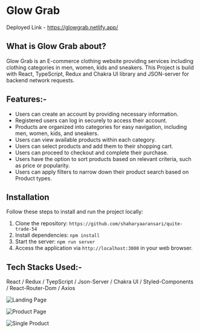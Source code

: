 # Glow Grab

Deployed Link - https://glowgrab.netlify.app/

## What is Glow Grab about?

Glow Grab is an E-commerce clothing website providing services including clothing categories in men, women, kids and sneakers.
This Project is build with React, TypeScript, Redux and Chakra UI library and JSON-server for backend network requests.

## Features:-

- Users can create an account by providing necessary information.
- Registered users can log in securely to access their account.
- Products are organized into categories for easy navigation, including men, women, kids, and sneakers.
- Users can view available products within each category.
- Users can select products and add them to their shopping cart.
- Users can proceed to checkout and complete their purchase.
- Users have the option to sort products based on relevant criteria, such as price or popularity.
- Users can apply filters to narrow down their product search based on Product types.

## Installation

Follow these steps to install and run the project locally:

1. Clone the repository: `https://github.com/shaharyaaransari/quite-trade-54`
2. Install dependencies: `npm install`
3. Start the server: `npm run server`
4. Access the application via `http://localhost:3000` in your web browser.

## Tech Stacks Used:-

React / Redux / TyepScript / Json-Server / Chakra UI / Styled-Components / React-Router-Dom / Axios

![Landing Page](./src/images/WebsiteImages/LandingPage)

![Product Page](./src/images/WebsiteImages/ProductPage)

![Single Product](./src/images/WebsiteImages/SingleProductPage)
